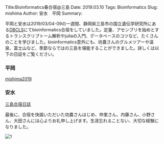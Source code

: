 Title:Bioinformatics春合宿@三島
Date: 2019.03.10
Tags: Bioinformatics
Slug: mishima
Author: 安水　平岡
Summary:

平岡と安水は2019/03/04-09の一週間、静岡県三島市の国立遺伝学研究所にある<a href="https://dbcls.rois.ac.jp/">DBCLS</a>にてbioinformatics合宿をしていました。定量、アセンブリを始めとするトランスクリプトーム解析やjuliaの入門、データベースのコツなど、たくさんのことを学びました。bioinformatics意外にも、坊農さんのグルメツアーや温泉、富士山など、季節ならではの三島を堪能することができました。詳しくは以下の日誌をご覧ください。

### 平岡
<a href="https://github.com/yuna06/mishima2019/blob/master/README.md">mishima2019</a>
 

### 安水
<a href="https://github.com/yyoshiaki/mishima_gassyuku/blob/master/README.md">三島合宿日誌</a>

最後に、合宿を快諾いただいた坊農さんはじめ、仲里さん、内藤さん、小野さん、大田さんには心よりお礼申し上げます。生涯忘れることない、大切な経験になりました。

![1]({attach}images/mishima_figs/img_8242.jpg)
